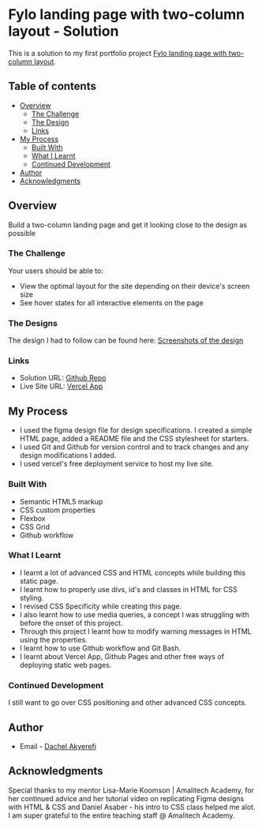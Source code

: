 # Fylo landing page with two-column layout - Solution

This is a solution to my first portfolio project [Fylo landing page with two-column layout](https://drive.google.com/uc?id=1JZ2R8y_wDIftWlyueVfI3pR9Kyko6wDw). 



## Table of contents

  - [Overview](#overview)
    - [The Challenge](#the-challenge)
    - [The Design](#the-design)
    - [Links](#links)
  - [My Process](#my-process)
    - [Built With](#built-with)
    - [What I Learnt](#what-i-learned)
    - [Continued Development](#continued-development)
  - [Author](#author)
  - [Acknowledgments](#acknowledgments)
 


## Overview
Build a two-column landing page and get it looking close to the design as possible

### The Challenge
Your users should be able to:
- View the optimal layout for the site depending on their device's screen size
- See hover states for all interactive elements on the page

### The Designs

The design I had to follow can be found here: [Screenshots of the design](https://drive.google.com/uc?id=1JZ2R8y_wDIftWlyueVfI3pR9Kyko6wDw)

### Links
- Solution URL: [Github Repo](https://github.com/pluralnode/fylo-landing-page)
- Live Site URL: [Vercel App](https://fylo-landing-page-ten-gamma.vercel.app/)

## My Process

 - I used the figma design file for design specifications. I created a simple HTML page, added a README file and the CSS stylesheet for starters.
 - I used Git and Github for version control and to track changes and any design modifications I added.
 - I used vercel's free deployment service to host my live site.

### Built With

- Semantic HTML5 markup
- CSS custom properties
- Flexbox
- CSS Grid
- Github workflow

### What I Learnt

- I learnt a lot of advanced CSS and HTML concepts while building this static page. 
- I learnt how to properly use divs, id's and classes in HTML for CSS styling. 
- I revised CSS Specificity while creating this page. 
- I also learnt how to use media queries, a concept I was struggling with before the onset of this project.
- Through this project I learnt how to modify warning messages in HTML using the properties.
- I learnt how to use Github workflow and Git Bash.
- I learnt about Vercel App, Github Pages and other free ways of deploying static web pages.

### Continued Development
I still want to go over CSS positioning and other advanced CSS concepts.  

## Author

- Email - [Dachel Akyerefi](dachel-akyerefi@amalitech.org)

## Acknowledgments

Special thanks to my mentor Lisa-Marie Koomson | Amalitech Academy, for  her continued advice and her tutorial video on replicating Figma designs with HTML & CSS and Daniel Asaber - his intro to CSS class helped me alot. I am super grateful to the entire teaching staff @ Amalitech Academy.


